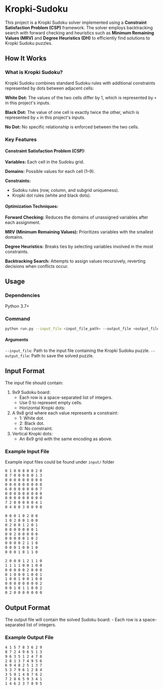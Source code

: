 # Kropki-Sudoku

This project is a Kropki Sudoku solver implemented using a **Constraint Satisfaction Problem (CSP)** framework. The solver employs backtracking search with forward checking and heuristics such as **Minimum Remaining Values (MRV)** and **Degree Heuristics (DH)** to efficiently find solutions to Kropki Sudoku puzzles.

## How It Works

### What is Kropki Sudoku?

Kropki Sudoku combines standard Sudoku rules with additional constraints represented by dots between adjacent cells:

**White Dot:** The values of the two cells differ by 1, which is represented by `+` in this project's inputs.

**Black Dot:** The value of one cell is exactly twice the other, which is represented by `x` in this project's inputs.

**No Dot:** No specific relationship is enforced between the two cells.

### Key Features

#### Constraint Satisfaction Problem (CSP):

**Variables:** Each cell in the Sudoku grid.

**Domains:** Possible values for each cell (1–9).

**Constraints:**
- Sudoku rules (row, column, and subgrid uniqueness).
- Kropki dot rules (white and black dots).

#### Optimization Techniques:

**Forward Checking:** Reduces the domains of unassigned variables after each assignment.

**MRV (Minimum Remaining Values):** Prioritizes variables with the smallest domains.

**Degree Heuristics:** Breaks ties by selecting variables involved in the most constraints.

**Backtracking Search:** Attempts to assign values recursively, reverting decisions when conflicts occur.

## Usage 

### Dependencies

Python 3.7+

### Command 

```sh
python run.py --input_file <input_file_path> --output_file <output_file_path>
```

#### Arguments

`--input_file`: Path to the input file containing the Kropki Sudoku puzzle.
`--output_file`: Path to save the solved puzzle.

## Input Format

The input file should contain:

1. 9x9 Sudoku board:
    - Each row is a space-separated list of integers.
    - Use 0 to represent empty cells.
    - Horizontal Kropki dots:
2. A 9x8 grid where each value represents a constraint:
    - 1: White dot.
    - 2: Black dot.
    - 0: No constraint.
3. Vertical Kropki dots:
    - An 8x9 grid with the same encoding as above.

### Example Input File

Example input files could be found under `input/` folder

```txt
0 1 0 0 8 0 0 2 0
8 7 0 0 0 0 0 1 3
0 0 0 0 0 0 0 0 0
0 0 0 0 0 0 0 0 0
6 0 0 0 0 0 0 0 7
0 0 0 0 0 0 0 0 0
0 0 0 0 0 0 0 0 0
7 2 0 0 0 0 0 4 1
0 4 0 0 3 0 0 9 0

0 0 0 1 0 2 0 0 
1 0 2 0 0 1 0 0
0 2 0 0 1 2 0 1
0 0 0 0 0 0 0 1
0 0 2 0 0 0 0 0
0 0 0 0 0 1 0 2
0 0 0 0 2 1 1 0
0 0 0 1 0 0 1 0 
0 0 0 1 0 1 1 0

2 0 0 0 1 2 1 1 0
1 1 1 1 0 0 1 0 0
0 0 0 0 0 2 0 0 0
0 1 0 0 0 1 0 0 1
1 0 0 1 0 0 1 0 0
0 0 0 0 0 0 0 0 2
0 0 1 0 1 1 0 0 2
0 2 0 0 0 0 0 0 0 
```

## Output Format

The output file will contain the solved Sudoku board:
    - Each row is a space-separated list of integers.

### Example Output File

```txt
4 1 5 7 8 3 6 2 9
8 7 2 4 9 6 5 1 3
9 6 3 5 1 2 4 7 8
2 8 1 3 7 4 9 5 6
6 9 4 8 2 5 1 3 7
5 3 7 9 6 1 2 8 4
3 5 9 1 4 8 7 6 2
7 2 8 6 5 9 3 4 1
1 4 6 2 3 7 8 9 5
```
